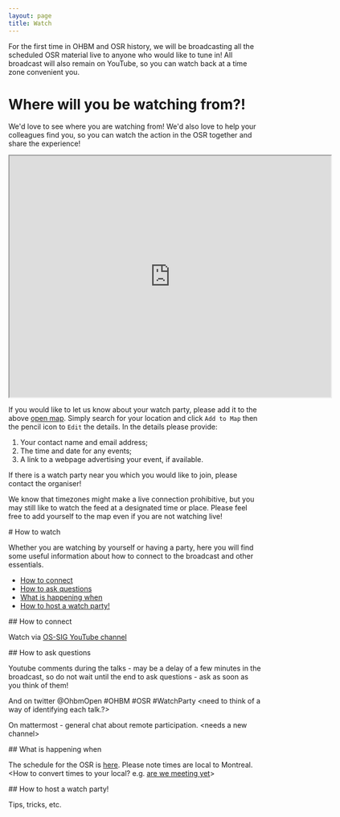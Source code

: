 ```yaml
---
layout: page
title: Watch
---
```


For the first time in OHBM and OSR history, we will be broadcasting all the scheduled OSR material live to anyone who would like to tune in! All broadcast will also remain on YouTube, so you can watch back at a time zone convenient you.

# Where will you be watching from?!

We'd love to see where you are watching from! We'd also love to help your colleagues find you, so you can watch the action in the OSR together and share the experience!

<div align="center">
<iframe src="https://www.google.com/maps/d/u/0/embed?mid=1D1GeMmfc14zmYXt9059h5-op8n8x72mq" width="640" height="480"></iframe>
</div>

If you would like to let us know about your watch party, please add it to the above [open map](https://drive.google.com/open?id=1D1GeMmfc14zmYXt9059h5-op8n8x72mq&usp=sharing). Simply search for your location and click `Add to Map` then the pencil icon to `Edit` the details. In the details please provide:
1. Your contact name and email address;
2. The time and date for any events;
3. A link to a webpage advertising your event, if available.

If there is a watch party near you which you would like to join, please contact the organiser!

We know that timezones might make a live connection prohibitive, but you may still like to watch the feed at a designated time or place. Please feel free to add yourself to the map even if you are not watching live!

<div id='how'></div>
# How to watch

Whether you are watching by yourself or having a party, here you will find some useful information about how to connect to the broadcast and other essentials.

- [How to connect](#connect)
- [How to ask questions](#questions)
- [What is happening when](#schedule)
- [How to host a watch party!](#host)

<div id='connect'></div>
## How to connect

Watch via [OS-SIG YouTube channel](https://www.youtube.com/channel/UChvSitFvqGDeA1y7MJs4CGQ)

<div id='questions'></div>
## How to ask questions

Youtube comments during the talks - may be a delay of a few minutes in the broadcast, so do not wait until the end to ask questions - ask as soon as you think of them!

And on twitter @OhbmOpen #OHBM #OSR #WatchParty &lt;need to think of a way of identifying each talk.?&gt;

On mattermost - general chat about remote participation. &lt;needs a new channel&gt;

<div id='schedule'></div>
## What is happening when

The schedule for the OSR is [here](schedule.md). Please note times are local to Montreal.
&lt;How to convert times to your local? e.g. <a href="https://arewemeetingyet.com/#form">are we meeting yet</a>&gt;

<div id='host'></div>
## How to host a watch party!

Tips, tricks, etc.
